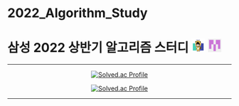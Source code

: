 # 2022_Algorithm_Study

# 삼성 2022 상반기 알고리즘 스터디 <img src="./md-images/elwlahd555.png" height = "30" width="30"> <img src="./md-images/universooa.png" height = "30" width="30">

<div align="center">
  <hr>

  [![Solved.ac Profile](http://mazassumnida.wtf/api/v2/generate_badge?boj=ghqls0702)](https://solved.ac/ghqls0702/)
  
  [![Solved.ac Profile](http://mazassumnida.wtf/api/v2/generate_badge?boj=znlstndk)](https://solved.ac/znlstndk/)

  <hr>
</
